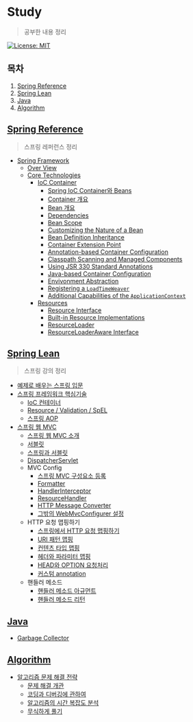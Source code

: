 # Study

> 공부한 내용 정리

[![License: MIT](https://img.shields.io/badge/License-MIT-yellow.svg)](https://opensource.org/licenses/MIT)

## 목차

1. [Spring Reference](#spring-reference)
2. [Spring Lean](#spring-lean)
3. [Java](#java)
4. [Algorithm](#algorithm)

## [Spring Reference](./SpringReference)

> 스프링 레퍼런스 정리

- [Spring Framework](./SpringReference/SpringFramework)
  - [Over View](./SpringReference/SpringFramework/OverView.md)
  - [Core Technologies](./SpringReference/SpringFramework/CoreTechnologies)
    - [IoC Container](./SpringReference/SpringFramework/CoreTechnologies/1_IoC_Container)
      - [Spring IoC Container와 Beans](./SpringReference/SpringFramework/CoreTechnologies/1_IoC_Container/01_Spring_IoC_Container와_Beans.md)
      - [Container 개요](./SpringReference/SpringFramework/CoreTechnologies/1_IoC_Container/02_Container_Overview.md)
      - [Bean 개요](./SpringReference/SpringFramework/CoreTechnologies/1_IoC_Container/03_Bean_Overview.md)
      - [Dependencies](./SpringReference/SpringFramework/CoreTechnologies/1_IoC_Container/04_Dependencies.md)
      - [Bean Scope](./SpringReference/SpringFramework/CoreTechnologies/1_IoC_Container/05_Bean_Scope.md)
      - [Customizing the Nature of a Bean](./SpringReference/SpringFramework/CoreTechnologies/1_IoC_Container/06_Customizing_the_Nature_of_a_Bean.md)
      - [Bean Definition Inheritance](./SpringReference/SpringFramework/CoreTechnologies/1_IoC_Container/07_Bean_Definition_Inheritance.md)
      - [Container Extension Point](./SpringReference/SpringFramework/CoreTechnologies/1_IoC_Container/08_Container_Extension_Point.md)
      - [Annotation-based Container Configuration](./SpringReference/SpringFramework/CoreTechnologies/1_IoC_Container/09_Annotation-based_Container_Configuration.md)
      - [Classpath Scanning and Managed Components](./SpringReference/SpringFramework/CoreTechnologies/1_IoC_Container/10_ClasspathScanningAndManagedComponents.md)
      - [Using JSR 330 Standard Annotations](./SpringReference/SpringFramework/CoreTechnologies/1_IoC_Container/11_UsingJSR330StandardAnnotations)
      - [Java-based Container Configuration](./SpringReference/SpringFramework/CoreTechnologies/1_IoC_Container/12_Java-basedContainerConfiguration)
      - [Envivonment Abstraction](./SpringReference/SpringFramework/CoreTechnologies/1_IoC_Container/13_EnvironmentAbstraction.md)
      - [Registering a `LoadTimeWeaver`](./SpringReference/SpringFramework/CoreTechnologies/1_IoC_Container/14_RegisteringLoadTimeWeaver.md)
      - [Additional Capabilities of the `ApplicationContext`](./SpringReference/SpringFramework/CoreTechnologies/1_IoC_Container/15_AdditionalCapabilitiesApplicationContext.md)
    - [Resources](./SpringReference/SpringFramework/CoreTechnologies/2_Resources)
      - [Resource Interface](./SpringReference/SpringFramework/CoreTechnologies/2_Resources/01_ResourceInterface.md)
      - [Built-in Resource Implementations](./SpringReference/SpringFramework/CoreTechnologies/2_Resources/02_Built-inResourceImplementations)
      - [ResourceLoader](./SpringReference/SpringFramework/CoreTechnologies/2_Resources/03_ResourceLoader.md)
      - [ResourceLoaderAware Interface](./SpringReference/SpringFramework/CoreTechnologies/2_Resources/04_ResourceLoaderAware.md)

## [Spring Lean](./SpringLean)

> 스프링 강의 정리

- [예제로 배우는 스프링 입문](./SpringLean/SpringByExample)
- [스프링 프레임워크 핵심기술](./SpringLean/SpringCore)
  - [IoC 컨테이너](./SpringLean/SpringCore/IoCContainer.md)
  - [Resource / Validation / SpEL](./SpringLean/SpringCore/ResourceValidationSpEL.md)
  - [스프링 AOP](./SpringLean/SpringCore/SpringAOPNullSafety.md)
- [스프링 웹 MVC](./SpringLean/SpringWebMVC)
  - [스프링 웹 MVC 소개](./SpringLean/SpringWebMVC/01_OverView.md)
  - [서블릿](./SpringLean/SpringWebMVC/02_Servlet.md)
  - [스프링과 서블릿](./SpringLean/SpringWebMVC/03_SpringAndServlet.md)
  - [DispatcherServlet](./SpringLean/SpringWebMVC/04_DispatcherServlet.md)
  - MVC Config
    - [스프링 MVC 구성요소 등록](./SpringLean/SpringWebMVC/05_MVCConfig_EnableMVCConfig.md)
    - [Formatter](./SpringLean/SpringWebMVC/06_MVCConfig_Formatter.md)
    - [HandlerInterceptor](./SpringLean/SpringWebMVC/07_HandlerInterceptor.md)
    - [ResourceHandler](./SpringLean/SpringWebMVC/08_ResourceHandler.md)
    - [HTTP Message Converter](./SpringLean/SpringWebMVC/09_HTTPMessageConverter.md)
    - [그밖의 WebMvcConfigurer 설정](./SpringLean/SpringWebMVC/10_ETC_WebMvcConfigure.md)
  - HTTP 요청 맵핑하기
    - [스프링에서 HTTP 요청 맵핑하기](./SpringLean/SpringWebMVC/11_RequestMapping_RequestMapping.md)
    - [URI 패턴 맵핑](./SpringLean/SpringWebMVC/12_RequestMapping_UriPatterns.md)
    - [컨텐츠 타입 맵핑](./SpringLean/SpringWebMVC/13_RequestMapping_ConsumableMediaTypes.md)
    - [헤더와 파라미터 맵핑](./SpringLean/SpringWebMVC/14_Parameters_Headers.md)
    - [HEAD와 OPTION 요청처리](./SpringLean/SpringWebMVC/15_HTTP_HEAD_OPTIONS.md)
    - [커스텀 annotation](./SpringLean/SpringWebMVC/16_RequestMapping_CustomAnnotations.md)
  - 핸들러 메소드
    - [핸들러 메소드 아규먼트](./SpringLean/SpringWebMVC/17_HandlerMethods_MethodArguments.md)
    - [핸들러 메소드 리턴](./SpringLean/SpringWebMVC/18_HandlerMethods_ReturnValues.md)

## [Java](./Java)

- [Garbage Collector](./Java/GarbageCollector)

## [Algorithm](./Algorithm)

- [알고리즘 문제 해결 전략](./Algorithm/Book)
  - [문제 해결 개관](./Algorithm/Book/Chapter2)
  - [코딩과 디버깅에 관하여](./Algorithm/Book/Chapter3)
  - [알고리즘의 시간 복잡도 분석](./Algorithm/Book/Chapter4)
  - [무식하게 풀기](./Algorithm/Book/Chapter6)

